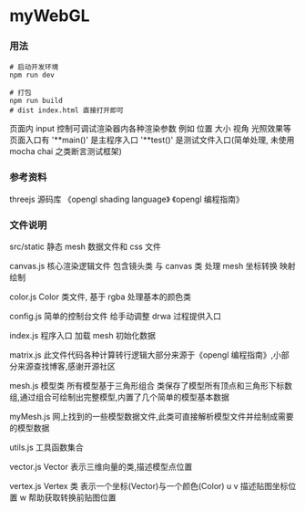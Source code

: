 # myWebGL


### 用法

```shell
# 启动开发环境
npm run dev

# 打包
npm run build
# dist index.html 直接打开即可
```

页面内 input 控制可调试渲染器内各种渲染参数 例如 位置 大小 视角 光照效果等
页面入口有 '**main()' 是主程序入口
'**test()' 是测试文件入口(简单处理, 未使用 mocha chai 之类断言测试框架)

### 参考资料

threejs 源码库
《opengl shading language》
《opengl 编程指南》

### 文件说明

src/static 静态 mesh 数据文件和 css 文件

canvas.js 核心渲染逻辑文件 包含镜头类 与 canvas 类 处理 mesh 坐标转换 映射 绘制

color.js Color 类文件, 基于 rgba 处理基本的颜色类

config.js 简单的控制台文件 给手动调整 drwa 过程提供入口

index.js 程序入口 加载 mesh 初始化数据

matrix.js 此文件代码各种计算转行逻辑大部分来源于《opengl 编程指南》,小部分来源查找博客,感谢开源社区

mesh.js 模型类 所有模型基于三角形组合 类保存了模型所有顶点和三角形下标数组,通过组合可绘制出完整模型,内置了几个简单的模型基本数据

myMesh.js 网上找到的一些模型数据文件,此类可直接解析模型文件并绘制成需要的模型数据

utils.js 工具函数集合

vector.js Vector 表示三维向量的类,描述模型点位置

vertex.js Vertex 类 表示一个坐标(Vector)与一个颜色(Color) u v 描述贴图坐标位置 w 帮助获取转换前贴图位置
